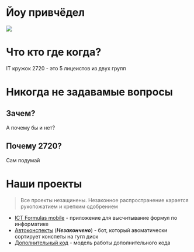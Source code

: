 # Йоу привчёдел

![](https://cs9.pikabu.ru/post_img/big/2019/08/06/2/1565055826169482351.png)

# Что кто где когда?

IT кружок 2720 - это 5 лицеистов из двух групп

# Никогда не задавамые вопросы
## 3ачем?

А почему бы и нет?

## Почему 2720?

Сам подумай

# Наши проекты

> Все проекты незащинены. Незаконное распространение карается рукопожатием и крепким одобрением

  - [ICT Formulas mobile](https://github.com/murphyqwek/mobile_ict_formulasv) - приложение для высчитывание формул по информатике
  - [Автоконспекты](https://github.com/It-kruzhok-2720/conspects) (**_Незакончено_**) - бот, который авоматически сортирует конспеты на гугл диск
  - [Дополнительный код](https://github.com/murphyqwek/sign_extension) - модель работы дополнительного кода
